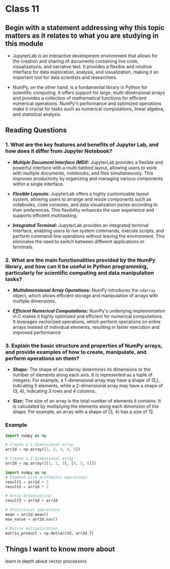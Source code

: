 
# Class 11

## Begin with a statement addressing why this topic matters as it relates to what you are studying in this module

* JupyterLab is an interactive development environment that allows for the creation and sharing of documents containing live code, visualizations, and narrative text. It provides a flexible and intuitive interface for data exploration, analysis, and visualization, making it an important tool for data scientists and researchers.

* NumPy, on the other hand, is a fundamental library in Python for scientific computing. It offers support for large, multi-dimensional arrays and provides a collection of mathematical functions for efficient numerical operations. NumPy's performance and optimized operations make it crucial for tasks such as numerical computations, linear algebra, and statistical analysis.

## Reading  Questions

### 1. What are the key features and benefits of Jupyter Lab, and how does it differ from Jupyter Notebook?

* ***Multiple Document Interface (MDI):*** JupyterLab provides a flexible and powerful interface with a multi-tabbed layout, allowing users to work with multiple documents, notebooks, and files simultaneously. This improves productivity by organizing and managing various components within a single interface.

* ***Flexible Layouts:*** JupyterLab offers a highly customizable layout system, allowing users to arrange and resize components such as notebooks, code consoles, and data visualization panes according to their preferences. This flexibility enhances the user experience and supports efficient multitasking.

* ***Integrated Terminal:*** JupyterLab provides an integrated terminal interface, enabling users to run system commands, execute scripts, and perform command-line operations without leaving the environment. This eliminates the need to switch between different applications or terminals.

### 2. What are the main functionalities provided by the NumPy library, and how can it be useful in Python programming, particularly for scientific computing and data manipulation tasks?

* ***Multidimensional Array Operations:*** NumPy introduces the ```ndarray``` object, which allows efficient storage and manipulation of arrays with multiple dimensions.

* ***Efficient Numerical Computations:*** NumPy's underlying implementation in C makes it highly optimized and efficient for numerical computations. It leverages vectorized operations, which perform operations on entire arrays instead of individual elements, resulting in faster execution and improved performance

### 3. Explain the basic structure and properties of NumPy arrays, and provide examples of how to create, manipulate, and perform operations on them?

* ***Shape:*** The shape of an ndarray determines its dimensions or the number of elements along each axis. It is represented as a tuple of integers. For example, a 1-dimensional array may have a shape of (5,), indicating 5 elements, while a 2-dimensional array may have a shape of (3, 4), indicating 3 rows and 4 columns.

* ***Size:*** The size of an array is the total number of elements it contains. It is calculated by multiplying the elements along each dimension of the shape. For example, an array with a shape of (3, 4) has a size of 12.

### Example

```python
import numpy as np

# Create a 1-dimensional array
arr1d = np.array([1, 2, 3, 4, 5])

# Create a 2-dimensional array
arr2d = np.array([[1, 2, 3], [4, 5, 6]])
```

```python
import numpy as np
# Element-wise arithmetic operations
result1 = arr1d + 5
result2 = arr1d * 2

# Array broadcasting
result3 = arr1d + arr2d

# Statistical operations
mean = arr2d.mean()
max_value = arr2d.max()

# Matrix multiplication
matrix_product = np.dot(arr2d, arr2d.T)
```

## Things I want to know more about

learn in depth about vector processors
